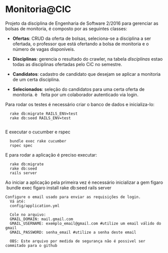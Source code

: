 # Monitoria@CIC
Projeto da disciplina de Engenharia de Software 2/2016 para gerenciar as bolsas de monitoria, é composto
por as seguintes classes:
  
  * **Ofertas**: CRUD da oferta de bolsas, seleciona-se a disciplina a ser ofertada, o professor 
  que está ofertando a bolsa de monitoria e o número de vagas disponíveis.
  
  * **Disciplinas**: gerencia o resultado do crawler, na tabela *disciplinas* estao todas 
  as disciplinas ofertadas pelo CiC no semestre.
  
  * **Candidatos**: cadastro de candidato que desejam se aplicar a monitoria de um certa disciplina.
  
  * **Selecionados**: seleção do candidatos para uma certa oferta de monitoria. è
   feita por um colaborador autenticado via login.
  
   
Para rodar os testes é necessário criar o banco de dados e inicializa-lo:
```
  rake db:migrate RAILS_ENV=test
  rake db:seed RAILS_ENV=test
  
```
E executar o cucumber e rspec
```
  bundle exec rake cucumber
  rspec spec
``` 
E para rodar a aplicaçâo é preciso executar:
```
  rake db:migrate
  rake db:seed
  rails server
```
Ao iniciar a aplicação pela primeira vez é necessário inicializar a gem figaro
  bundle exec figaro install
  rake db:seed
  rails server
```
Configure o email usado para enviar as requisições de login.
  Vá até:
  config/application.yml

  Cole no arquivo:
  GMAIL_DOMAIN: mail.gmail.com
  GMAIL_USERNAME: exemplo_email@gmail.com #utilize um email válido do gmail
  GMAIL_PASSWORD: senha_email #utilize a senha deste email

  OBS: Este arquivo por medida de segurança não é possivel ser commitado para o github
```
